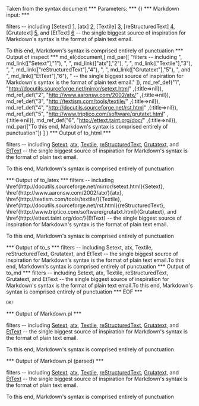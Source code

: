 Taken from the syntax document
*** Parameters: ***
{}
*** Markdown input: ***

filters -- including [Setext] [1], [atx] [2], [Textile] [3], [reStructuredText] [4],
[Grutatext] [5], and [EtText] [6] -- the single biggest source of
inspiration for Markdown's syntax is the format of plain text email.

  [1]: http://docutils.sourceforge.net/mirror/setext.html
  [2]: http://www.aaronsw.com/2002/atx/
  [3]: http://textism.com/tools/textile/
  [4]: http://docutils.sourceforge.net/rst.html
  [5]: http://www.triptico.com/software/grutatxt.html
  [6]: http://ettext.taint.org/doc/

To this end, Markdown's syntax is comprised entirely of punctuation
*** Output of inspect ***
md_el(:document,[
	md_par([
		"filters -- including ",
		md_link(["Setext"],"1"),
		", ",
		md_link(["atx"],"2"),
		", ",
		md_link(["Textile"],"3"),
		", ",
		md_link(["reStructuredText"],"4"),
		", ",
		md_link(["Grutatext"],"5"),
		", and ",
		md_link(["EtText"],"6"),
		" -- the single biggest source of inspiration for Markdown's syntax is the format of plain text email."
	]),
	md_ref_def("1", "http://docutils.sourceforge.net/mirror/setext.html" ,{:title=>nil}),
	md_ref_def("2", "http://www.aaronsw.com/2002/atx/" ,{:title=>nil}),
	md_ref_def("3", "http://textism.com/tools/textile/" ,{:title=>nil}),
	md_ref_def("4", "http://docutils.sourceforge.net/rst.html" ,{:title=>nil}),
	md_ref_def("5", "http://www.triptico.com/software/grutatxt.html" ,{:title=>nil}),
	md_ref_def("6", "http://ettext.taint.org/doc/" ,{:title=>nil}),
	md_par(["To this end, Markdown's syntax is comprised entirely of punctuation"])
] )
*** Output of to_html ***
<p>filters -- including <a href='http://docutils.sourceforge.net/mirror/setext.html'>Setext</a
      >, <a href='http://www.aaronsw.com/2002/atx/'>atx</a
      >, <a href='http://textism.com/tools/textile/'>Textile</a
      >, <a href='http://docutils.sourceforge.net/rst.html'>reStructuredText</a
      >, <a href='http://www.triptico.com/software/grutatxt.html'>Grutatext</a
      >, and <a href='http://ettext.taint.org/doc/'>EtText</a
      > -- the single biggest source of inspiration for Markdown&apos;s syntax is the format of plain text email.</p
    ><p>To this end, Markdown&apos;s syntax is comprised entirely of punctuation</p
  >
*** Output of to_latex ***
filters -- including \href{http://docutils.sourceforge.net/mirror/setext.html}{Setext}, \href{http://www.aaronsw.com/2002/atx/}{atx}, \href{http://textism.com/tools/textile/}{Textile}, \href{http://docutils.sourceforge.net/rst.html}{reStructuredText}, \href{http://www.triptico.com/software/grutatxt.html}{Grutatext}, and \href{http://ettext.taint.org/doc/}{EtText} -- the single biggest source of inspiration for Markdown's syntax is the format of plain text email.

To this end, Markdown's syntax is comprised entirely of punctuation


*** Output of to_s ***
filters -- including Setext, atx, Textile, reStructuredText, Grutatext, and EtText -- the single biggest source of inspiration for Markdown's syntax is the format of plain text email.To this end, Markdown's syntax is comprised entirely of punctuation
*** Output of to_md ***
filters -- including Setext, atx, Textile, reStructuredText, Grutatext, and EtText -- the single biggest source of inspiration for Markdown's syntax is the format of plain text email.To this end, Markdown's syntax is comprised entirely of punctuation
*** EOF ***



	OK!



*** Output of Markdown.pl ***
<p>filters -- including <a href="http://docutils.sourceforge.net/mirror/setext.html">Setext</a>, <a href="http://www.aaronsw.com/2002/atx/">atx</a>, <a href="http://textism.com/tools/textile/">Textile</a>, <a href="http://docutils.sourceforge.net/rst.html">reStructuredText</a>,
<a href="http://www.triptico.com/software/grutatxt.html">Grutatext</a>, and <a href="http://ettext.taint.org/doc/">EtText</a> -- the single biggest source of
inspiration for Markdown's syntax is the format of plain text email.</p>

<p>To this end, Markdown's syntax is comprised entirely of punctuation</p>

*** Output of Markdown.pl (parsed) ***
<p>filters -- including <a href='http://docutils.sourceforge.net/mirror/setext.html'>Setext</a
      >, <a href='http://www.aaronsw.com/2002/atx/'>atx</a
      >, <a href='http://textism.com/tools/textile/'>Textile</a
      >, <a href='http://docutils.sourceforge.net/rst.html'>reStructuredText</a
      >,
<a href='http://www.triptico.com/software/grutatxt.html'>Grutatext</a
      >, and <a href='http://ettext.taint.org/doc/'>EtText</a
      > -- the single biggest source of
inspiration for Markdown's syntax is the format of plain text email.</p
    ><p>To this end, Markdown's syntax is comprised entirely of punctuation</p
  >